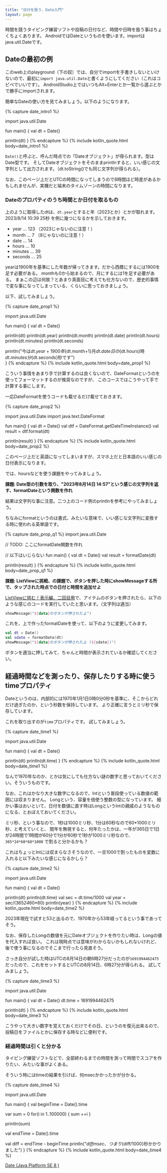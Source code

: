 ```yaml
---
title: "日付を扱う、Date入門"
layout: page
---
```

時間を競うタイピング練習ソフトや投稿の日付など、時間や日時を扱う事はちょくちょくあります。
AndroidではDateというものを使います。importはjava.util.Dateです。

## Dateの最初の例

このweb上のplayground（下の奴）では、自分でimportを手書きしないといけないので、最初に`import java.util.Date`と書くようにしてください（これはコピペでいいです）。
AndroidStudio上ではいつもAlt+Enterとか一覧から選ぶとかで勝手にimportされます。

簡単なDateの使い方を見てみましょう。以下のようになります。

{% capture date_intro1 %}

import java.util.Date

fun main() {
  val dt = Date()

  println(dt)
}
{% endcapture %}
{% include kotlin_quote.html body=date_intro1 %}

`Date()`と呼ぶと、呼んだ時点での「Dateオブジェクト」が得られます。型はDate型です。
そしてDateオブジェクトをそのままprintlnすると、いい感じの文字列として出力されます。（dt.toString()でも同じ文字列が得られる）。

なお、このページ上だとUTCの時間になってしまうので8時間ほど時差があるかもしれませんが、実機だと端末のタイムゾーンの時間になります。

### Dateのプロパティのうち時間とか日付を取るもの

上のように取得したdtは、`dt.year`とすると年（2023とか）とかが取れます。
2023/8/14 10:39 25秒 を例に幾つになるかを示しておきます。

- year ... 123 （2023じゃないのに注意！）
- month ... 7 （8じゃないのに注意！）
- date ... 14
- hours ... 10
- minutes ... 39
- seconds ... 25

yearは1900年を基準にした年数が帰ってきます。だから西暦にするには1900を足す必要がある。
monthも0から始まるので、月にするには1を足す必要がある。
まぁこの辺は何故？とあまり真面目に考えても仕方ないので、歴史的事情で変な事になってしまっている、くらいに思っておきましょう。

以下、試してみましょう。

{% capture date_prop1 %}

import java.util.Date

fun main() {
  val dt = Date()

  println(dt)
  println(dt.year)
  println(dt.month)
  println(dt.date)
  println(dt.hours)
  println(dt.minutes)
  println(dt.seconds)

  println("今は${dt.year+1900}年${dt.month+1}月${dt.date}日の${dt.hours}時${dt.minutes}分${dt.seconds}秒です")  
}
{% endcapture %}
{% include kotlin_quote.html body=date_prop1 %}

こういう事情をあまり手で計算するのは良くないので、DateFormatというのを使ってフォーマットするのが推奨なのですが、
このコースではこうやって手で計算する事にします。

一応DateFormatを使うコードも載せるだけ載せておきます。

{% capture date_prop2 %}

import java.util.Date
import java.text.DateFormat

fun main() {
  val dt = Date()
  val dtf = DateFormat.getDateTimeInstance()
  val result = dtf.format(dt)

  println(result)
}
{% endcapture %}
{% include kotlin_quote.html body=date_prop2 %}

このページ上だと英語になってしまいますが、スマホ上だと日本語のいい感じの日付表示になります。

では、hoursなどを使う課題をやってみましょう。

**課題: Date型の引数を取り、"2023年8月14日 14:57"という感じの文字列を返す、formatDateという関数を作れ**

結果は文字列な事に注意。二つ上のコード例のprintlnを参考にやってみましょう。

ちなみにformatというのは書式、みたいな意味で、いい感じな文字列に変換する時に使われる英単語です。

{% capture date_prop_q1 %}
import java.util.Date

// TODO: ここにformatDate関数を作れ


// 以下はいじらない
fun main() {
  val dt = Date()
  val result = formatDate(dt)

  println(result)
}
{% endcapture %}
{% include kotlin_quote.html body=date_prop_q1 %}

**課題: ListViewに挑戦、の課題で、ボタンを押した時にshowMessageする所で、タップされた時点での日付と時間を追加せよ**

[ListViewに挑む！表示編、二回目用](listview_disp_second.md)で、アイテムのボタンを押されたら、以下のような感じのコードを実行していたと思います。（文字列は適当）

```kotlin
showMessage("${data}のボタンが押されたよ")
```

これを、上で作ったformatDateを使って、以下のように変更してみます。

```kotlin
val dt = Date()
val sdate = formatDate(dt)
showMessage("${data}のボタンが押されたよ (${sdate})")
```

ボタンを適当に押してみて、ちゃんと時間が表示されているか確認してください。

## 経過時間などを測ったり、保存したりする時に使うtimeプロパティ

Dateというのは、内部的には1970年1月1日0時0分0秒を基準に、そこからどれだけ過ぎたのか、という秒数を保持しています。
より正確に言うとミリ秒で保存しています。

これを取り出すのが`time`プロパティです。
試してみましょう。

{% capture date_time1 %}

import java.util.Date

fun main() {
  val dt = Date()

  println(dt)
  println(dt.time)
}
{% endcapture %}
{% include kotlin_quote.html body=date_time1 %}

なんで1970年なのか、とかは気にしても仕方ない謎の数字と思っておいてください。そういうものです。

なお、これはかなり大きな数字になるので、Intという普段使っている数値の範囲には収まりません。
Longという、容量を倍使う整数の型になっています。
細かい事はおいといて、日付を数値に直す時はLongというIntの親戚のようなものになる、とおぼえておいてください。

ミリ秒、という事なので、1秒は1000ミリ秒、1分は60秒なので60*1000ミリ秒、と考えていくと、
閏年を無視すると、何年たったかは、一年が365日で1日が24時間で1時間が60分で1分が60秒で1秒が1000ミリ秒なので、
`365*24*60*60*1000` で割ると分かるかも？

これはちょっとIntには収まらなさそうなので、一旦1000で割ったものを変数に入れると以下みたいな感じになるかしら？

{% capture date_time2 %}

import java.util.Date

fun main() {
  val dt = Date()

  println(dt)
  println(dt.time)
  val sec = dt.time/1000
  val year = sec/(365*24*60*60)
  println(year)
}
{% endcapture %}
{% include kotlin_quote.html body=date_time2 %}

2023年現在で試すと53と出るので、1970年から53年経ってるという事であってそう。

なお、保存したLongの数値を元にDateオブジェクトを作りたい時は、Longの値を代入すれば良い。
これは現時点では意味がわからないかもしれないけれど、後で使う事になるのでそこまで行ったら見直そう。

さっき自分が試した時はUTCの8月14日の朝6時27分だったのが`1691994462475`だったので、これをセットするとUTCの8月14日、6時27分が得られる。
試してみましょう。

{% capture date_time3 %}

import java.util.Date

fun main() {
  val dt = Date()
  dt.time = 1691994462475

  println(dt)
}
{% endcapture %}
{% include kotlin_quote.html body=date_time3 %}

こうやって大きい数字を覚えておくだけでその日、というのを復元出来るので、投稿日をファイルとかに保存する時などに便利です。

### 経過時間は引くと分かる

タイピング練習ソフトなどで、全部終わるまでの時間を測って時間でスコアを作りたい、みたいな事がよくある。

そういう時にはtimeの結果を引けば、何msecかかったかが分かる。


{% capture date_time4 %}

import java.util.Date

fun main() {
  val beginTime = Date().time

  var sum = 0
  for(i in 1..100000) {
    sum +=i
  }

  println(sum)

  val endTime = Date().time

  val diff = endTime - beginTime
  println("${diff}msec、つまり${diff/1000}秒かかりました")
}
{% endcapture %}
{% include kotlin_quote.html body=date_time4 %}



[Date (Java Platform SE 8 )](https://docs.oracle.com/javase/8/docs/api/java/util/Date.html#getTime--)

